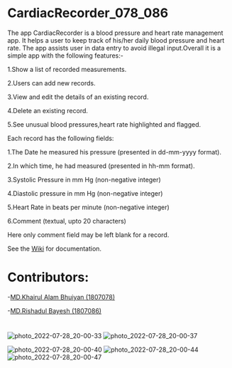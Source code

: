 # CardiacRecorder_078_086

The app CardiacRecorder is a blood pressure and heart rate management app. It helps a user to keep track of his/her daily blood pressure and heart rate. The app assists user in data entry to avoid illegal input.Overall it is a simple app with the following features:-

1.Show a list of recorded measurements.

2.Users can add new records.

3.View and edit the details of an existing record.

4.Delete an existing record.

5.See unusual blood pressures,heart rate highlighted and flagged.

Each record has the following fields:

1.The Date he measured his pressure (presented in dd-mm-yyyy format).

2.In which time, he had measured (presented in hh-mm format).

3.Systolic Pressure in mm Hg (non-negative integer)

4.Diastolic pressure in mm Hg (non-negative integer)

5.Heart Rate in beats per minute (non-negative integer)

6.Comment (textual, upto 20 characters)

Here only comment field may be left blank for a record.

See the [Wiki](https://github.com/rishad086/CardiacRecorder_078_086/wiki) for documentation.

# Contributors:
-[MD.Khairul Alam Bhuiyan (1807078)](https://github.com/alif-78)

-[MD.Rishadul Bayesh (1807086)](https://github.com/rishad086)

#


![photo_2022-07-28_20-00-33](https://user-images.githubusercontent.com/80445541/181584568-914a0320-80a9-4590-8609-99ac8f92029a.jpg) 
![photo_2022-07-28_20-00-37](https://user-images.githubusercontent.com/80445541/181584751-1f8a70f4-0997-41ee-99ce-57c254365d40.jpg)

![photo_2022-07-28_20-00-40](https://user-images.githubusercontent.com/80445541/181584782-ec2fa9dc-6675-4d57-ac83-d26b85501c52.jpg)
![photo_2022-07-28_20-00-44](https://user-images.githubusercontent.com/80445541/181584814-3da542de-5cc6-4b3a-bd99-2b0ec612eb02.jpg)
![photo_2022-07-28_20-00-47](https://user-images.githubusercontent.com/80445541/181584858-a8b1f157-f38f-4abf-b1d8-3f3995b256df.jpg)





